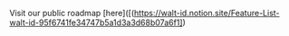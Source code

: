 Visit our public roadmap [here]([(https://walt-id.notion.site/Feature-List-walt-id-95f6741fe34747b5a1d3a3d68b07a6f1])
